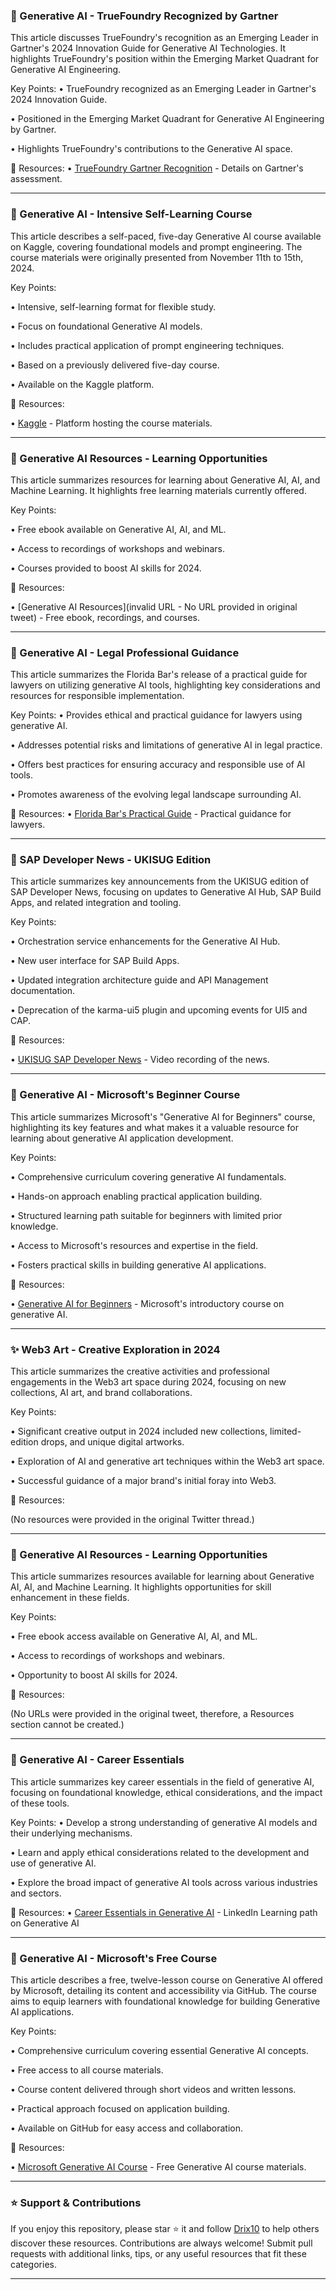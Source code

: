 ### 🚀 Generative AI - TrueFoundry Recognized by Gartner
      
This article discusses TrueFoundry's recognition as an Emerging Leader in Gartner's 2024 Innovation Guide for Generative AI Technologies.  It highlights TrueFoundry's position within the Emerging Market Quadrant for Generative AI Engineering.

Key Points:
• TrueFoundry recognized as an Emerging Leader in Gartner's 2024 Innovation Guide.


•  Positioned in the Emerging Market Quadrant for Generative AI Engineering by Gartner.


•  Highlights TrueFoundry's contributions to the Generative AI space.


🔗 Resources:
• [TrueFoundry Gartner Recognition](https://truefoundry.com/gartner) - Details on Gartner's assessment.

---

### 🚀 Generative AI - Intensive Self-Learning Course

This article describes a self-paced, five-day Generative AI course available on Kaggle, covering foundational models and prompt engineering.  The course materials were originally presented from November 11th to 15th, 2024.


Key Points:

• Intensive, self-learning format for flexible study.


• Focus on foundational Generative AI models.


• Includes practical application of prompt engineering techniques.


• Based on a previously delivered five-day course.


• Available on the Kaggle platform.



🔗 Resources:

• [Kaggle](https://www.kaggle.com/) - Platform hosting the course materials.

---

### 🚀 Generative AI Resources - Learning Opportunities

This article summarizes resources for learning about Generative AI, AI, and Machine Learning.  It highlights free learning materials currently offered.


Key Points:

• Free ebook available on Generative AI, AI, and ML.


• Access to recordings of workshops and webinars.


• Courses provided to boost AI skills for 2024.


🔗 Resources:

•  [Generative AI Resources](invalid URL -  No URL provided in original tweet) -  Free ebook, recordings, and courses.

---

### 🤖 Generative AI - Legal Professional Guidance

This article summarizes the Florida Bar's release of a practical guide for lawyers on utilizing generative AI tools, highlighting key considerations and resources for responsible implementation.


Key Points:
• Provides ethical and practical guidance for lawyers using generative AI.


• Addresses potential risks and limitations of generative AI in legal practice.


• Offers best practices for ensuring accuracy and responsible use of AI tools.


• Promotes awareness of the evolving legal landscape surrounding AI.


🔗 Resources:
• [Florida Bar's Practical Guide](https://floridabar.org/the-florida-bar-news/bar-to-release-practical-guide-for-lawyers-on-using-generative-ai-tools/) -  Practical guidance for lawyers.

---

### 🚀 SAP Developer News - UKISUG Edition

This article summarizes key announcements from the UKISUG edition of SAP Developer News, focusing on updates to Generative AI Hub, SAP Build Apps, and related integration and tooling.


Key Points:

• Orchestration service enhancements for the Generative AI Hub.


• New user interface for SAP Build Apps.


• Updated integration architecture guide and API Management documentation.


• Deprecation of the karma-ui5 plugin and upcoming events for UI5 and CAP.



🔗 Resources:

• [UKISUG SAP Developer News](https://youtube.com/video/JrxvwrYwlCo) -  Video recording of the news.

---

### 🚀 Generative AI - Microsoft's Beginner Course

This article summarizes Microsoft's "Generative AI for Beginners" course, highlighting its key features and what makes it a valuable resource for learning about generative AI application development.


Key Points:

• Comprehensive curriculum covering generative AI fundamentals.


• Hands-on approach enabling practical application building.


• Structured learning path suitable for beginners with limited prior knowledge.


• Access to Microsoft's resources and expertise in the field.


• Fosters practical skills in building generative AI applications.



🔗 Resources:

• [Generative AI for Beginners](https://learn.microsoft.com/en-us/training/paths/generative-ai-beginners/) - Microsoft's introductory course on generative AI.

---

### ✨ Web3 Art - Creative Exploration in 2024

This article summarizes the creative activities and professional engagements in the Web3 art space during 2024, focusing on new collections, AI art, and brand collaborations.


Key Points:

• Significant creative output in 2024 included new collections, limited-edition drops, and unique digital artworks.


• Exploration of AI and generative art techniques within the Web3 art space.


• Successful guidance of a major brand's initial foray into Web3.



🔗 Resources:

(No resources were provided in the original Twitter thread.)

---

### 🚀 Generative AI Resources - Learning Opportunities

This article summarizes resources available for learning about Generative AI, AI, and Machine Learning.  It highlights opportunities for skill enhancement in these fields.


Key Points:

• Free ebook access available on Generative AI, AI, and ML.


• Access to recordings of workshops and webinars.


• Opportunity to boost AI skills for 2024.


🔗 Resources:

(No URLs were provided in the original tweet, therefore, a Resources section cannot be created.)

---

### 🤖 Generative AI - Career Essentials

This article summarizes key career essentials in the field of generative AI, focusing on foundational knowledge, ethical considerations, and the impact of these tools.


Key Points:
• Develop a strong understanding of generative AI models and their underlying mechanisms.


• Learn and apply ethical considerations related to the development and use of generative AI.


• Explore the broad impact of generative AI tools across various industries and sectors.


🔗 Resources:
• [Career Essentials in Generative AI](https://linkedin.com/learning/paths/career-essentials-in-generative-ai-by-microsoft-and-linkedin…) - LinkedIn Learning path on Generative AI

---

### 🤖 Generative AI - Microsoft's Free Course

This article describes a free, twelve-lesson course on Generative AI offered by Microsoft, detailing its content and accessibility via GitHub.  The course aims to equip learners with foundational knowledge for building Generative AI applications.


Key Points:

• Comprehensive curriculum covering essential Generative AI concepts.


• Free access to all course materials.


•  Course content delivered through short videos and written lessons.


•  Practical approach focused on application building.


•  Available on GitHub for easy access and collaboration.



🔗 Resources:

• [Microsoft Generative AI Course](https://github.com/microsoft/generative-ai-course) - Free Generative AI course materials.


---

### ⭐️ Support & Contributions

If you enjoy this repository, please star ⭐️ it and follow [Drix10](https://github.com/Drix10) to help others discover these resources. Contributions are always welcome! Submit pull requests with additional links, tips, or any useful resources that fit these categories.

---